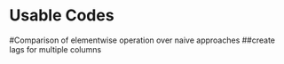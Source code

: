 # Usable Codes
#Comparison of elementwise operation over naive approaches
##create lags for multiple columns
